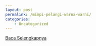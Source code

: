 ```yaml
---
layout: post
permalink: /mimpi-pelangi-warna-warni/
categories:
    - Uncategorized
---
```


[Baca Selengkapnya](/05)